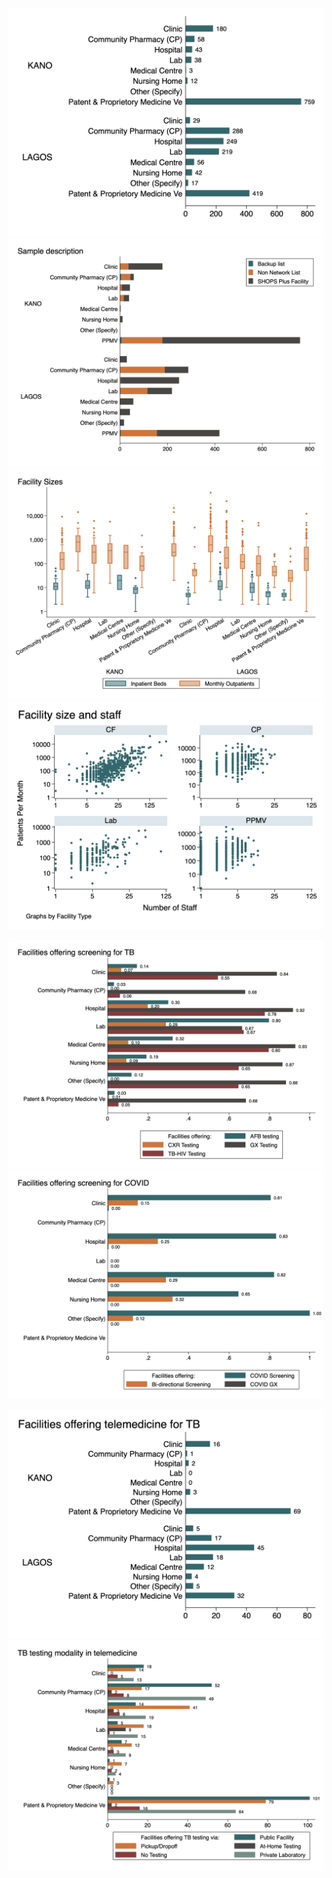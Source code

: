 

![](img/fac-type.png)
![](img/fac-type-shops.png)
![](img/fac-size.png)
![](img/fac-size-2.png)


![](img/test-tb.png)
![](img/test-covid.png)


![](img/tb-telemed.png)
![](img/tb-telemed-test.png)
